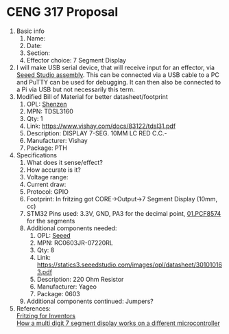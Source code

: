 # CENG 317 Proposal
1. Basic info
     1. Name: 
     2. Date: 
     3. Section:
     4. Effector choice: 7 Segment Display
2. I will make USB serial device, that will receive input for an effector, via [Seeed Studio assembly](https://www.seeedstudio.com/fusion_pcb.html). This can be connected via a USB cable to a PC and PuTTY can be used for debugging. It can then also be connected to a Pi via USB but not necessarily this term. 
3. Modified Bill of Material for better datasheet/footprint	
    1. OPL: [Shenzen](https://www.seeedstudio.com/opl.html)
    2. MPN: TDSL3160
	3. Qty: 1 
	4. Link: https://www.vishay.com/docs/83122/tdsl31.pdf
    5. Description:	DISPLAY 7-SEG. 10MM LC RED C.C.-
	6. Manufacturer: Vishay
	7. Package: PTH	
4. Specifications
    1. What does it sense/effect?
	2. How accurate is it?
    3. Voltage range:
	4. Current draw:
	5. Protocol: GPIO
	6. Footprint: In fritzing got CORE->Output->7 Segment Display (10mm, cc)
	7. STM32 Pins used: 3.3V, GND, PA3 for the decimal point, [01.PCF8574](https://github.com/six0four/ceng317/tree/master/2020projects/01.PCF8574) for the segments
	8. Additional components needed:
		1. OPL: [Seeed](https://www.seeedstudio.com/opl.html)
		2. MPN: RC0603JR-07220RL
		3. Qty: 8
		4. Link: https://statics3.seeedstudio.com/images/opl/datasheet/301010163.pdf
		5. Description:	220 Ohm Resistor
		6. Manufacturer: Yageo
		7. Package: 0603
    9. Additional components continued: Jumpers?
5. References:    
[Fritzing for Inventors](https://learning-oreilly-com.ezproxy.humber.ca/library/view/fritzing-for-inventors/9780071844642/ch01.html#ch01)    
[How a multi digit 7 segment display works on a different microcontroller](https://osoyoo.com/2017/08/08/arduino-lesson-4-digit-7-segment-led-display/)